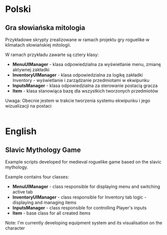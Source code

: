 # Polski
## Gra słowiańska mitologia
Przykładowe skrypty zrealizowane w ramach projektu gry roguelike w klimatach słowiańskiej mitologii. <br/>

W ramach przykładu zawarte są cztery klasy:
- **MenuUIManager** - klasa odpowiedzialna za wyświetlanie menu, zmianę aktywnej zakładki
- **InventoryUIManager** - klasa odpowiedzialna za logikę zakładki Inventory - wyświetlanie i zarządzanie przedmiotami w ekwipunku
- **InputsManager** - klasa odpowiedzialna za sterowanie postacią gracza
- **Item** - klasa stanowiąca bazę dla wszystkich tworzonych przedmiotów

Uwaga: Obecnie jestem w trakcie tworzenia systemu ekwipunku i jego wizualizacji na postaci
<br/>
<br/>

# English
## Slavic Mythology Game
Example scripts developed for medieval roguelike game based on the slavic mythology.

Example contains four classes:
- **MenuUIManager** - class responsible for displaying menu and switching active tab
- **InventoryUIManager** - class responsible for Inventory tab logic - displaying and managing items
- **InputsManager** - class responsible for controlling Player's inputs
- **Item** - base class for all created items

Note: I'm currently developing equipment system and its visualisation on the character
